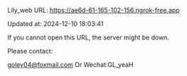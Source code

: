 Lily_web URL: https://ae6d-61-165-102-156.ngrok-free.app

Updated at: 2024-12-10 18:03:41

If you cannot open this URL, the server might be down.

Please contact: 

goley04@foxmail.com Or Wechat:GL_yeaH